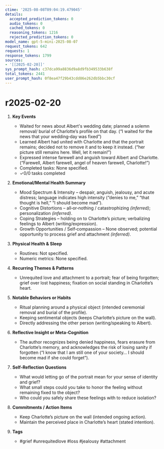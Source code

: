 ```yaml
---
ctime: '2025-08-08T09:04:19.479045'
details:
  accepted_prediction_tokens: 0
  audio_tokens: 0
  cached_tokens: 0
  reasoning_tokens: 1216
  rejected_prediction_tokens: 0
model_name: gpt-5-mini-2025-08-07
request_tokens: 642
requests: 1
response_tokens: 1799
sources:
- '[[2025-02-20]]'
sys_prompt_hash: c37dca99a8836d9a8d9fb349533b638f
total_tokens: 2441
user_prompt_hash: 0f8ea47f29b43cdd86e262db5bbc30cf
---
```

# r2025-02-20

1. **Key Events**
   - Waited for news about Albert's wedding date; planned a solemn removal/ burial of Charlotte’s profile on that day. (“I waited for the news that your wedding‑day was fixed”)  
   - Learned Albert had united with Charlotte and that the portrait remains; decided not to remove it and to keep it instead. (“her picture still remains here. Well, let it remain!”)  
   - Expressed intense farewell and anguish toward Albert and Charlotte. (“Farewell, Albert farewell, angel of heaven farewell, Charlotte!”)  
   - Completed tasks: None specified.  
   - ✓0/0 tasks completed

2. **Emotional/Mental Health Summary**
   - Mood Spectrum & Intensity – despair, anguish, jealousy, and acute distress; language indicates high intensity (“denies to me,” “that thought is hell,” “I should become mad”).  
   - Cognitive Distortions – all‑or‑nothing / catastrophizing *(inferred)*; personalization *(inferred)*.  
   - Coping Strategies – holding on to Charlotte’s picture; verbalizing feelings to Albert (writing/expression).  
   - Growth Opportunities / Self‑compassion – None observed; potential opportunity to process grief and attachment *(inferred)*.

3. **Physical Health & Sleep**
   - Routines: Not specified.  
   - Numeric metrics: None specified.

4. **Recurring Themes & Patterns**
   - Unrequited love and attachment to a portrait; fear of being forgotten; grief over lost happiness; fixation on social standing in Charlotte’s heart.

5. **Notable Behaviors or Habits**
   - Ritual planning around a physical object (intended ceremonial removal and burial of the profile).  
   - Keeping sentimental objects (keeps Charlotte’s picture on the wall).  
   - Directly addressing the other person (writing/speaking to Albert).

6. **Reflective Insight or Meta‑Cognition**
   - The author recognizes being denied happiness, fears erasure from Charlotte’s memory, and acknowledges the risk of losing sanity if forgotten (“I know that I am still one of your society… I should become mad if she could forget”).

7. **Self‑Reflection Questions**
   - What would letting go of the portrait mean for your sense of identity and grief?  
   - What small steps could you take to honor the feeling without remaining fixed to the object?  
   - Who could you safely share these feelings with to reduce isolation?

8. **Commitments / Action Items**
   - Keep Charlotte’s picture on the wall (intended ongoing action).  
   - Maintain the perceived place in Charlotte’s heart (stated intention).

9. **Tags**
   - #grief #unrequitedlove #loss #jealousy #attachment